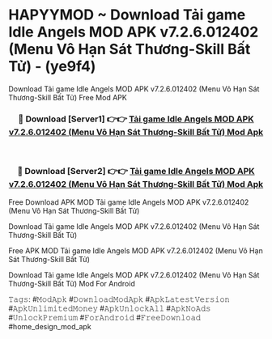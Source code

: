 # HAPYYMOD ~ Download Tải game Idle Angels MOD APK v7.2.6.012402 (Menu Vô Hạn Sát Thương-Skill Bất Tử) - (ye9f4)
Download Tải game Idle Angels MOD APK v7.2.6.012402 (Menu Vô Hạn Sát Thương-Skill Bất Tử) Free Mod APK

<div align="center">
<h3>🔴 Download [Server1] 👉👉 <a href="https://apk-comot.site?title=Tải_game_Idle_Angels_MOD_APK_v7.2.6.012402_(Menu_Vô_Hạn_Sát_Thương-Skill_Bất_Tử)">Tải game Idle Angels MOD APK v7.2.6.012402 (Menu Vô Hạn Sát Thương-Skill Bất Tử) Mod Apk</a></h3><br>

<h3>🔴 Download [Server2] 👉👉 <a href="https://apk-comot.site?title=Tải_game_Idle_Angels_MOD_APK_v7.2.6.012402_(Menu_Vô_Hạn_Sát_Thương-Skill_Bất_Tử)">Tải game Idle Angels MOD APK v7.2.6.012402 (Menu Vô Hạn Sát Thương-Skill Bất Tử) Mod Apk</a></h3>
</div>


Free Download APK MOD Tải game Idle Angels MOD APK v7.2.6.012402 (Menu Vô Hạn Sát Thương-Skill Bất Tử)

Download Tải game Idle Angels MOD APK v7.2.6.012402 (Menu Vô Hạn Sát Thương-Skill Bất Tử) 

Free APK MOD Tải game Idle Angels MOD APK v7.2.6.012402 (Menu Vô Hạn Sát Thương-Skill Bất Tử) 

Download Tải game Idle Angels MOD APK v7.2.6.012402 (Menu Vô Hạn Sát Thương-Skill Bất Tử) Mod For Android

𝚃𝚊𝚐𝚜: #𝙼𝚘𝚍𝙰𝚙𝚔 #𝙳𝚘𝚠𝚗𝚕𝚘𝚊𝚍𝙼𝚘𝚍𝙰𝚙𝚔 #𝙰𝚙𝚔𝙻𝚊𝚝𝚎𝚜𝚝𝚅𝚎𝚛𝚜𝚒𝚘𝚗 #𝙰𝚙𝚔𝚄𝚗𝚕𝚒𝚖𝚒𝚝𝚎𝚍𝙼𝚘𝚗𝚎𝚢 #𝙰𝚙𝚔𝚄𝚗𝚕𝚘𝚌𝚔𝙰𝚕𝚕 #𝙰𝚙𝚔𝙽𝚘𝙰𝚍𝚜 #𝚄𝚗𝚕𝚘𝚌𝚔𝙿𝚛𝚎𝚖𝚒𝚞𝚖 #𝙵𝚘𝚛𝙰𝚗𝚍𝚛𝚘𝚒𝚍 #𝙵𝚛𝚎𝚎𝙳𝚘𝚠𝚗𝚕𝚘𝚊𝚍 #home_design_mod_apk